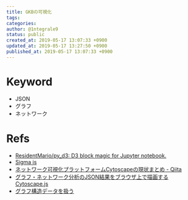 ```yaml
---
title: GKBの可視化
tags: 
categories: 
author: @1ntegrale9
status: public
created_at: 2019-05-17 13:07:33 +0900
updated_at: 2019-05-17 13:27:50 +0900
published_at: 2019-05-17 13:07:33 +0900
---
```

# Keyword
- JSON
- グラフ
- ネットワーク

# Refs
- [ResidentMario/py_d3: D3 block magic for Jupyter notebook.](https://github.com/ResidentMario/py_d3)
- [Sigma js](http://sigmajs.org/)
- [ネットワーク可視化プラットフォームCytoscapeの現状まとめ - Qiita](https://qiita.com/keiono/items/0db6495c4d8bc215de67)
- [グラフ・ネットワーク分析のJSON結果をブラウザ上で描画する Cytoscape.js](https://blog.regonn.tokyo/cytoscape/2018/05/21/cytoscape.html)
- [グラフ構造データを扱う](http://yuw27b.github.io/slide/graph-data/#/p1)
